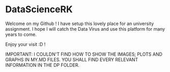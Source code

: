 # DataScienceRK

Welcome on my Github ! I have setup this lovely place for an university assignment. I hope I will catch the Data Virus and use this platform for many years to come.

Enjoy your visit :D !

IMPORTANT: I COULDN'T FIND HOW TO SHOW THE IMAGES; PLOTS AND GRAPHS IN MY.MD FILES. 
YOU SHALL FIND EVERY RELEVANT INFORMATION IN THE DP FOLDER.
